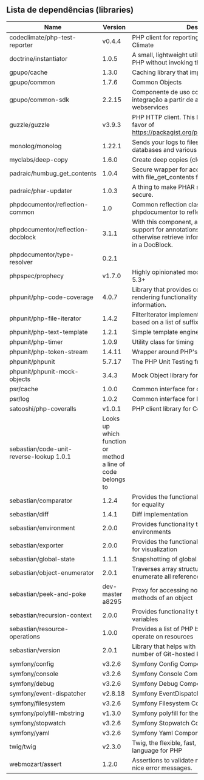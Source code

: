 
## Lista de dependências (libraries)

Name | Version | Description
-----|---------|------------------------------------------------------
codeclimate/php-test-reporter | v0.4.4 | PHP client for reporting test coverage to Code Climate
doctrine/instantiator | 1.0.5 | A small, lightweight utility to instantiate objects in PHP without invoking their constructors
gpupo/cache | 1.3.0 | Caching library that implements PSR-6
gpupo/common | 1.7.6 | Common Objects
gpupo/common-sdk | 2.2.15 | Componente de uso comum entre SDKs para integração a partir de aplicações PHP com Restful webservices
guzzle/guzzle | v3.9.3 | PHP HTTP client. This library is deprecated in favor of https://packagist.org/packages/guzzlehttp/guzzle
monolog/monolog | 1.22.1 | Sends your logs to files, sockets, inboxes, databases and various web services
myclabs/deep-copy | 1.6.0 | Create deep copies (clones) of your objects
padraic/humbug_get_contents | 1.0.4 | Secure wrapper for accessing HTTPS resources with file_get_contents for PHP 5.3+
padraic/phar-updater | 1.0.3 | A thing to make PHAR self-updating easy and secure.
phpdocumentor/reflection-common | 1.0 | Common reflection classes used by phpdocumentor to reflect the code structure
phpdocumentor/reflection-docblock | 3.1.1 | With this component, a library can provide support for annotations via DocBlocks or otherwise retrieve information that is embedded in a DocBlock.
phpdocumentor/type-resolver | 0.2.1 | 
phpspec/prophecy | v1.7.0 | Highly opinionated mocking framework for PHP 5.3+
phpunit/php-code-coverage | 4.0.7 | Library that provides collection, processing, and rendering functionality for PHP code coverage information.
phpunit/php-file-iterator | 1.4.2 | FilterIterator implementation that filters files based on a list of suffixes.
phpunit/php-text-template | 1.2.1 | Simple template engine.
phpunit/php-timer | 1.0.9 | Utility class for timing
phpunit/php-token-stream | 1.4.11 | Wrapper around PHP's tokenizer extension.
phpunit/phpunit | 5.7.17 | The PHP Unit Testing framework.
phpunit/phpunit-mock-objects | 3.4.3 | Mock Object library for PHPUnit
psr/cache | 1.0.0 | Common interface for caching libraries
psr/log | 1.0.2 | Common interface for logging libraries
satooshi/php-coveralls | v1.0.1 | PHP client library for Coveralls API
sebastian/code-unit-reverse-lookup 1.0.1 | Looks up which function or method a line of code belongs to
sebastian/comparator | 1.2.4 | Provides the functionality to compare PHP values for equality
sebastian/diff | 1.4.1 | Diff implementation
sebastian/environment | 2.0.0 | Provides functionality to handle HHVM/PHP environments
sebastian/exporter | 2.0.0 | Provides the functionality to export PHP variables for visualization
sebastian/global-state | 1.1.1 | Snapshotting of global state
sebastian/object-enumerator | 2.0.1 | Traverses array structures and object graphs to enumerate all referenced objects
sebastian/peek-and-poke | dev-master a8295 | Proxy for accessing non-public attributes and methods of an object
sebastian/recursion-context | 2.0.0 | Provides functionality to recursively process PHP variables
sebastian/resource-operations | 1.0.0 | Provides a list of PHP built-in functions that operate on resources
sebastian/version | 2.0.1 | Library that helps with managing the version number of Git-hosted PHP projects
symfony/config | v3.2.6 | Symfony Config Component
symfony/console | v3.2.6 | Symfony Console Component
symfony/debug | v3.2.6 | Symfony Debug Component
symfony/event-dispatcher | v2.8.18 | Symfony EventDispatcher Component
symfony/filesystem | v3.2.6 | Symfony Filesystem Component
symfony/polyfill-mbstring | v1.3.0 | Symfony polyfill for the Mbstring extension
symfony/stopwatch | v3.2.6 | Symfony Stopwatch Component
symfony/yaml | v3.2.6 | Symfony Yaml Component
twig/twig | v2.3.0 | Twig, the flexible, fast, and secure template language for PHP
webmozart/assert | 1.2.0 | Assertions to validate method input/output with nice error messages.


